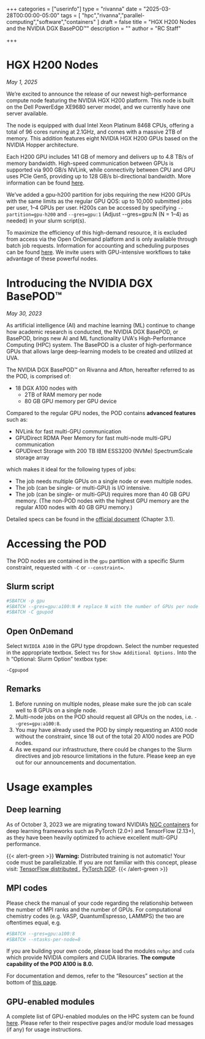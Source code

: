 +++
categories = ["userinfo"]
type = "rivanna"
date = "2025-03-28T00:00:00-05:00"
tags = [
    "hpc","rivanna","parallel-computing","software","containers"
]
draft = false
title = "HGX H200 Nodes and the NVIDIA DGX BasePOD™"
description = ""
author = "RC Staff"

+++

# HGX H200 Nodes
*May 1, 2025*

We’re excited to announce the release of our newest high-performance compute node featuring the NVIDIA HGX H200 platform. This node is built on the Dell PowerEdge XE9680 server model, and we currently have one server available.

The node is equipped with dual Intel Xeon Platinum 8468 CPUs, offering a total of 96 cores running at 2.1GHz, and comes with a massive 2TB of memory. This addition features eight NVIDIA HGX H200 GPUs based on the NVIDIA Hopper architecture.

Each H200 GPU includes 141 GB of memory and delivers up to 4.8 TB/s of memory bandwidth. High-speed communication between GPUs is supported via 900 GB/s NVLink, while connectivity between CPU and GPU uses PCIe Gen5, providing up to 128 GB/s bi-directional bandwidth. More information can be found [here](https://www.nvidia.com/en-us/data-center/h200/).

We’ve added a gpu-h200 partition for jobs requiring the new H200 GPUs with the same limits as the regular GPU QOS: up to 10,000 submitted jobs per user, 1–4 GPUs per user. H200s can be accessed by specifying `--partition=gpu-h200` and `--gres=gpu:1` (Adjust --gres=gpu:N (N = 1–4) as needed) in your slurm script(s).

To maximize the efficiency of this high-demand resource, it is excluded from access via the Open OnDemand platform and is only available through batch job requests. Information for accounting and scheduling purposes can be found [here](https://www.rc.virginia.edu/userinfo/hpc/#hardware-configuration). We invite users with GPU-intensive workflows to take advantage of these powerful nodes. 

# Introducing the NVIDIA DGX BasePOD™
*May 30, 2023*

As artificial intelligence (AI) and machine learning (ML) continue to change how academic research is conducted, the NVIDIA DGX BasePOD, or BasePOD, brings new AI and ML functionality UVA's High-Performance Computing (HPC) system. The BasePOD is a cluster of high-performance GPUs that allows large deep-learning models to be created and utilized at UVA. 

The NVIDIA DGX BasePOD™ on Rivanna and Afton, hereafter referred to as the POD, is comprised of:
- 18 DGX A100 nodes with
  - 2TB of RAM memory per node
  - 80 GB GPU memory per GPU device

Compared to the regular GPU nodes, the POD contains **advanced features** such as:
- NVLink for fast multi-GPU communication
- GPUDirect RDMA Peer Memory for fast multi-node multi-GPU communication
- GPUDirect Storage with 200 TB IBM ESS3200 (NVMe) SpectrumScale storage array

which makes it ideal for the following types of jobs:
- The job needs multiple GPUs on a single node or even multiple nodes.
- The job (can be single- or multi-GPU) is I/O intensive.
- The job (can be single- or multi-GPU) requires more than 40 GB GPU memory. (The non-POD nodes with the highest GPU memory are the regular A100 nodes with 40 GB GPU memory.)

Detailed specs can be found in the [official document](https://docs.nvidia.com/dgx-basepod-reference-architecture-dgx-a100-and-dgx-h100.pdf) (Chapter 3.1).

# Accessing the POD

The POD nodes are contained in the `gpu` partition with a specific Slurm constraint, requested with `-C` or `--constraint=`.

## Slurm script

```bash
#SBATCH -p gpu
#SBATCH --gres=gpu:a100:N # replace N with the number of GPUs per node requested
#SBATCH -C gpupod
```

## Open OnDemand

Select `NVIDIA A100` in the GPU type dropdown.  Select the number requested in the appropriate textbox.  Select `Yes` for `Show Additional Options.` Into the h “Optional: Slurm Option” textbox type:
```
-Cgpupod
```

## Remarks
1. Before running on multiple nodes, please make sure the job can scale well to 8 GPUs on a single node.
1. Multi-node jobs on the POD should request all GPUs on the nodes, i.e. `--gres=gpu:a100:8`.
1. You may have already used the POD by simply requesting an A100 node without the constraint, since 18 out of the total 20 A100 nodes are POD nodes.
1. As we expand our infrastructure, there could be changes to the Slurm directives and job resource limitations in the future. Please keep an eye out for our announcements and documentation.

# Usage examples

## Deep learning

As of October 3, 2023 we are migrating toward NVIDIA’s [NGC containers](https://ngc.nvidia.com/) for deep learning frameworks such as PyTorch (2.0+) and TensorFlow (2.13+), as they have been heavily optimized to achieve excellent multi-GPU performance.

{{< alert-green >}} <b>Warning:</b> Distributed training is not automatic! Your code must be parallelizable. If you are not familiar with this concept, please visit: <a href="https://www.tensorflow.org/guide/distributed_training">TensorFlow distributed </a>, <a href=https://pytorch.org/docs/stable/notes/ddp.html>PyTorch DDP</a>.
{{< /alert-green >}}

## MPI codes

Please check the manual of your code regarding the relationship between the number of MPI ranks and the number of GPUs. For computational chemistry codes (e.g. VASP, QuantumEspresso, LAMMPS) the two are oftentimes equal, e.g.

```bash
#SBATCH --gres=gpu:a100:8
#SBATCH --ntasks-per-node=8
```

If you are building your own code, please load the modules `nvhpc` and `cuda` which provide NVIDIA compilers and CUDA libraries. **The compute capability of the POD A100 is 8.0.**

For documentation and demos, refer to the “Resources” section at the bottom of [this page](https://developer.nvidia.com/hpc-sdk).

## GPU-enabled modules

A complete list of GPU-enabled modules on the HPC system can be found [here](https://www.rc.virginia.edu/userinfo/hpc/software/gpu/). Please refer to their respective pages and/or module load messages (if any) for usage instructions.


